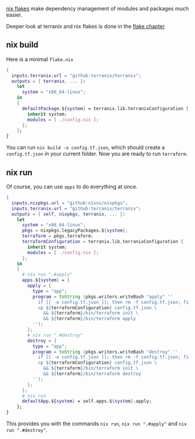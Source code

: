 [nix flakes](https://nixos.wiki/wiki/Flakes)
make dependency management of modules and packages much easier.

Deeper look at terranix and nix flakes is done in the
[flake chapter](documentation/flakes.md)

## nix build

Here is a minimal `flake.nix`

```nix
{
  inputs.terranix.url = "github:terranix/terranix";
  outputs = { terranix, ... }:
    let
      system = "x86_64-linux";
    in
    {
      defaultPackage.${system} = terranix.lib.terranixConfiguration {
        inherit system;
        modules = [ ./config.nix ];
      };
    };
}
```

You can run `nix build -o config.tf.json`, which should create a `config.tf.json`
in your current folder.
Now you are ready to run `terraform`.

## nix run

Of course, you can use `apps` to do everything at once.

```nix
{
  inputs.nixpkgs.url = "github:nixos/nixpkgs";
  inputs.terranix.url = "github:terranix/terranix";
  outputs = { self, nixpkgs, terranix, ... }:
    let
      system = "x86_64-linux";
      pkgs = nixpkgs.legacyPackages.${system};
      terraform = pkgs.terraform;
      terraformConfiguration = terranix.lib.terranixConfiguration {
        inherit system;
        modules = [ ./config.nix ];
      };
    in
    {
      # nix run ".#apply"
      apps.${system} = {
        apply = {
          type = "app";
          program = toString (pkgs.writers.writeBash "apply" ''
            if [[ -e config.tf.json ]]; then rm -f config.tf.json; fi
            cp ${terraformConfiguration} config.tf.json \
              && ${terraform}/bin/terraform init \
              && ${terraform}/bin/terraform apply
          '');
        };
        # nix run ".#destroy"
        destroy = {
          type = "app";
          program = toString (pkgs.writers.writeBash "destroy" ''
            if [[ -e config.tf.json ]]; then rm -f config.tf.json; fi
            cp ${terraformConfiguration} config.tf.json \
              && ${terraform}/bin/terraform init \
              && ${terraform}/bin/terraform destroy
          '');
        };
      };
      # nix run
      defaultApp.${system} = self.apps.${system}.apply;
    };
}
```

This provides you with the commands `nix run`, `nix run ".#apply"` and `nix run ".#destroy"`.

